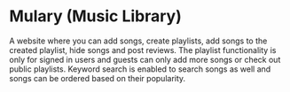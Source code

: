 # Mulary (Music Library)
A website where you can add songs, create playlists, add songs to the created playlist, hide songs and post reviews. The playlist functionality is only for signed in users and guests can only add more songs or check out public playlists. Keyword search is enabled to search songs as well and songs can be ordered based on their popularity.  
